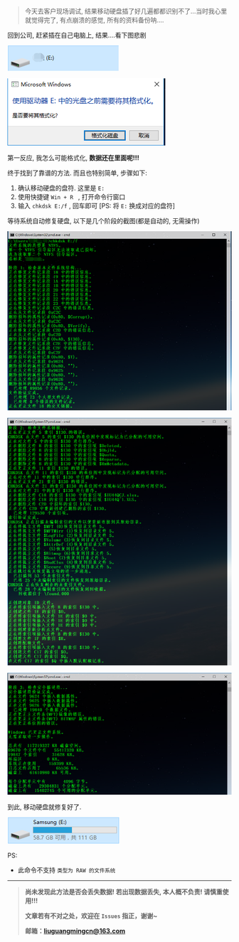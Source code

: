 > 今天去客户现场调试, 结果移动硬盘插了好几遍都都识别不了...当时我心里就觉得完了, 有点崩溃的感觉, 所有的资料备份呐....

回到公司, 赶紧插在自己电脑上, 结果....看下图悲剧

![无法使用](https://github.com/cnLGMing/Blog/blob/master/Pictures/%E6%8F%92%E5%85%A5%E7%A7%BB%E5%8A%A8%E7%A1%AC%E7%9B%98%E6%8F%90%E7%A4%BA%E9%9C%80%E8%A6%81%E6%A0%BC%E5%BC%8F%E5%8C%96--%E6%97%A0%E6%B3%95%E4%BD%BF%E7%94%A8.png?raw=true)

![需要格式化](https://github.com/cnLGMing/Blog/blob/master/Pictures/%E6%8F%92%E5%85%A5%E7%A7%BB%E5%8A%A8%E7%A1%AC%E7%9B%98%E6%8F%90%E7%A4%BA%E9%9C%80%E8%A6%81%E6%A0%BC%E5%BC%8F%E5%8C%96--%E6%8F%90%E7%A4%BA%E9%9C%80%E8%A6%81%E6%A0%BC%E5%BC%8F%E5%8C%96.png?raw=true)

第一反应, 我怎么可能格式化, **数据还在里面呢!!!**

终于找到了靠谱的方法. 而且也特别简单, 步骤如下: 

1. 确认移动硬盘的盘符. 这里是 `E:`
2. 使用快捷键 `Win + R ` , 打开命令行窗口
3. 输入 `chkdsk E:/f` , 回车即可 [PS: 将 `E:` 换成对应的盘符]

等待系统自动修复硬盘, 以下是几个阶段的截图(都是自动的, 无需操作)

![阶段1](https://github.com/cnLGMing/Blog/blob/master/Pictures/%E6%8F%92%E5%85%A5%E7%A7%BB%E5%8A%A8%E7%A1%AC%E7%9B%98%E6%8F%90%E7%A4%BA%E9%9C%80%E8%A6%81%E6%A0%BC%E5%BC%8F%E5%8C%96--%E9%98%B6%E6%AE%B51.png?raw=true)

![阶段2](https://github.com/cnLGMing/Blog/blob/master/Pictures/%E6%8F%92%E5%85%A5%E7%A7%BB%E5%8A%A8%E7%A1%AC%E7%9B%98%E6%8F%90%E7%A4%BA%E9%9C%80%E8%A6%81%E6%A0%BC%E5%BC%8F%E5%8C%96--%E9%98%B6%E6%AE%B52.png?raw=true)

![阶段3](https://github.com/cnLGMing/Blog/blob/master/Pictures/%E6%8F%92%E5%85%A5%E7%A7%BB%E5%8A%A8%E7%A1%AC%E7%9B%98%E6%8F%90%E7%A4%BA%E9%9C%80%E8%A6%81%E6%A0%BC%E5%BC%8F%E5%8C%96--%E9%98%B6%E6%AE%B53.png?raw=true)

到此, 移动硬盘就修复好了. 

![修复完成](https://github.com/cnLGMing/Blog/blob/master/Pictures/%E6%8F%92%E5%85%A5%E7%A7%BB%E5%8A%A8%E7%A1%AC%E7%9B%98%E6%8F%90%E7%A4%BA%E9%9C%80%E8%A6%81%E6%A0%BC%E5%BC%8F%E5%8C%96--%E4%BF%AE%E5%A4%8D%E6%88%90%E5%8A%9F.png?raw=true)

PS: 

- 此命令不支持 `类型为 RAW 的文件系统`

---

> **尚未发现此方法是否会丢失数据! 若出现数据丢失, 本人概不负责! 请慎重使用!!!**
>
> **文章若有不对之处，欢迎在 `Issues` 指正，谢谢~**
>
> **邮箱：liuguangmingcn@163.com**

